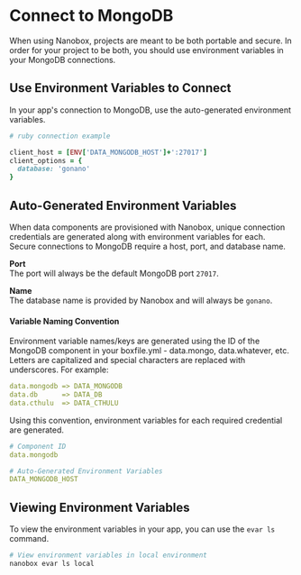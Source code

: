 # Connect to MongoDB

When using Nanobox, projects are meant to be both portable and secure. In order for your project to be both, you should use environment variables in your MongoDB connections.

## Use Environment Variables to Connect
In your app's connection to MongoDB, use the auto-generated environment variables.

```ruby
# ruby connection example

client_host = [ENV['DATA_MONGODB_HOST']+':27017']
client_options = {
  database: 'gonano'
}
```

## Auto-Generated Environment Variables
When data components are provisioned with Nanobox, unique connection credentials are generated along with environment variables for each. Secure connections to MongoDB require a host, port, and database name.

**Port**  
The port will always be the default MongoDB port `27017`.

**Name**  
The database name is provided by Nanobox and will always be `gonano`.

#### Variable Naming Convention
Environment variable names/keys are generated using the ID of the MongoDB component in your boxfile.yml - data.mongo, data.whatever, etc. Letters are capitalized and special characters are replaced with underscores. For example:

```yaml
data.mongodb => DATA_MONGODB
data.db      => DATA_DB
data.cthulu  => DATA_CTHULU
```

Using this convention, environment variables for each required credential are generated.

```yaml
# Component ID
data.mongodb

# Auto-Generated Environment Variables
DATA_MONGODB_HOST
```

## Viewing Environment Variables
To view the environment variables in your app, you can use the `evar ls` command.

```bash
# View environment variables in local environment
nanobox evar ls local
```
